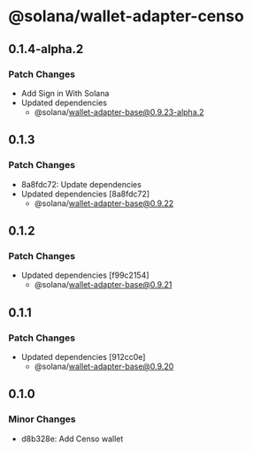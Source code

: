 # @solana/wallet-adapter-censo

## 0.1.4-alpha.2

### Patch Changes

-   Add Sign in With Solana
-   Updated dependencies
    -   @solana/wallet-adapter-base@0.9.23-alpha.2

## 0.1.3

### Patch Changes

-   8a8fdc72: Update dependencies
-   Updated dependencies [8a8fdc72]
    -   @solana/wallet-adapter-base@0.9.22

## 0.1.2

### Patch Changes

-   Updated dependencies [f99c2154]
    -   @solana/wallet-adapter-base@0.9.21

## 0.1.1

### Patch Changes

-   Updated dependencies [912cc0e]
    -   @solana/wallet-adapter-base@0.9.20

## 0.1.0

### Minor Changes

-   d8b328e: Add Censo wallet
